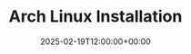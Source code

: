 ---
type : "docs"
weight : 100
title : "Arch Linux Installation"
icon : "download"
lead : ""
description : "A comprehensive guide detailing the steps for installing Arch Linuhx. This document covers everything ofrom preparation and partitioning to system configuration till basic post-installration tasks."
date : "2025-02-19T12:00:00+00:00"
lastmod : "2025-02-19T12:00:00+00:00"
draft : false
images: []
---